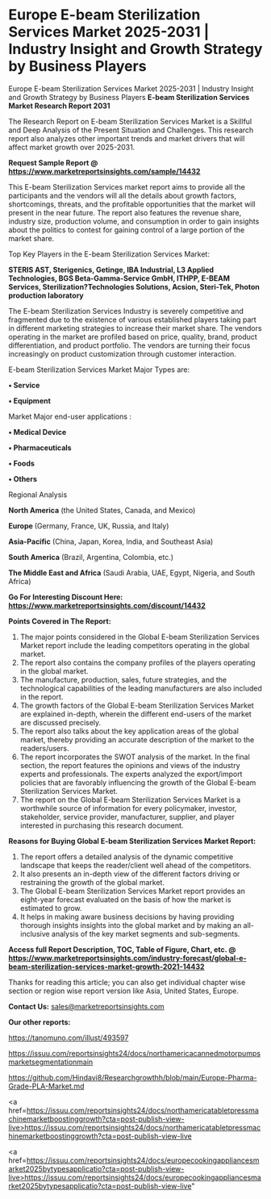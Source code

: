 # Europe E-beam Sterilization Services Market 2025-2031 | Industry Insight and Growth Strategy by Business Players
Europe E-beam Sterilization Services Market 2025-2031 | Industry Insight and Growth Strategy by Business Players
<strong>E-beam Sterilization Services Market Research Report 2031</strong>

The Research Report on E-beam Sterilization Services Market is a Skillful and Deep Analysis of the Present Situation and Challenges. This research report also analyzes other important trends and market drivers that will affect market growth over 2025-2031.

<strong>Request Sample Report @ <a href=https://www.marketreportsinsights.com/sample/14432>https://www.marketreportsinsights.com/sample/14432</a></strong>

This E-beam Sterilization Services market report aims to provide all the participants and the vendors will all the details about growth factors, shortcomings, threats, and the profitable opportunities that the market will present in the near future. The report also features the revenue share, industry size, production volume, and consumption in order to gain insights about the politics to contest for gaining control of a large portion of the market share.

Top Key Players in the E-beam Sterilization Services Market:

<strong>STERIS AST, Sterigenics, Getinge, IBA Industrial, L3 Applied Technologies, BGS Beta-Gamma-Service GmbH, ITHPP, E-BEAM Services, Sterilization?Technologies Solutions, Acsion, Steri-Tek, Photon production laboratory</strong>

The E-beam Sterilization Services Industry is severely competitive and fragmented due to the existence of various established players taking part in different marketing strategies to increase their market share. The vendors operating in the market are profiled based on price, quality, brand, product differentiation, and product portfolio. The vendors are turning their focus increasingly on product customization through customer interaction.

E-beam Sterilization Services Market Major Types are:

<strong>• Service

• Equipment</strong>

Market Major end-user applications :

<strong>• Medical Device

• Pharmaceuticals

• Foods

• Others</strong>

Regional Analysis

</u><strong><b>North America</b></strong> (the United States, Canada, and Mexico)

<strong><b>Europe </b></strong>(Germany, France, UK, Russia, and Italy)

<strong><b>Asia-Pacific</b></strong> (China, Japan, Korea, India, and Southeast Asia)

<strong><b>South America</b></strong> (Brazil, Argentina, Colombia, etc.)

<strong><b>The Middle East and Africa</b></strong> (Saudi Arabia, UAE, Egypt, Nigeria, and South Africa)

<strong>Go For Interesting Discount Here: <a href=https://www.marketreportsinsights.com/discount/14432>https://www.marketreportsinsights.com/discount/14432</a></strong>

<strong>Points Covered in The Report:</strong>
<ol>
  <li>The major points considered in the Global E-beam Sterilization Services Market report include the leading competitors operating in the global market.</li>
  <li>The report also contains the company profiles of the players operating in the global market.</li>
  <li>The manufacture, production, sales, future strategies, and the technological capabilities of the leading manufacturers are also included in the report.</li>
  <li>The growth factors of the Global E-beam Sterilization Services Market are explained in-depth, wherein the different end-users of the market are discussed precisely.</li>
  <li>The report also talks about the key application areas of the global market, thereby providing an accurate description of the market to the readers/users.</li>
  <li>The report incorporates the SWOT analysis of the market. In the final section, the report features the opinions and views of the industry experts and professionals. The experts analyzed the export/import policies that are favorably influencing the growth of the Global E-beam Sterilization Services Market.</li>
  <li>The report on the Global E-beam Sterilization Services Market is a worthwhile source of information for every policymaker, investor, stakeholder, service provider, manufacturer, supplier, and player interested in purchasing this research document.</li>
</ol>
<strong>Reasons for Buying Global E-beam Sterilization Services Market Report:</strong>

<ol>
  <li>The report offers a detailed analysis of the dynamic competitive landscape that keeps the reader/client well ahead of the competitors.</li>
  <li>It also presents an in-depth view of the different factors driving or restraining the growth of the global market.</li>
  <li>The Global E-beam Sterilization Services Market report provides an eight-year forecast evaluated on the basis of how the market is estimated to grow.</li>
  <li>It helps in making aware business decisions by having providing thorough insights insights into the global market and by making an all-inclusive analysis of the key market segments and sub-segments.</li>
</ol>
<strong>Access full Report Description, TOC, Table of Figure, Chart, etc. @ <a href=https://www.marketreportsinsights.com/industry-forecast/global-e-beam-sterilization-services-market-growth-2021-14432>https://www.marketreportsinsights.com/industry-forecast/global-e-beam-sterilization-services-market-growth-2021-14432</a></strong>


Thanks for reading this article; you can also get individual chapter wise section or region wise report version like Asia, United States, Europe.

<strong>Contact Us:</strong>
sales@marketreportsinsights.com

<strong>Our other reports:</strong>

<a href=https://tanomuno.com/illust/493597>https://tanomuno.com/illust/493597</a>

<a href=https://issuu.com/reportsinsights24/docs/northamericacannedmotorpumpsmarketsegmentationmain>https://issuu.com/reportsinsights24/docs/northamericacannedmotorpumpsmarketsegmentationmain</a>

<a href=https://github.com/Hindavi8/Researchgrowthh/blob/main/Europe-Pharma-Grade-PLA-Market.md>https://github.com/Hindavi8/Researchgrowthh/blob/main/Europe-Pharma-Grade-PLA-Market.md</a>

<a href=https://issuu.com/reportsinsights24/docs/northamericatabletpressmachinemarketboostinggrowth?cta=post-publish-view-live>https://issuu.com/reportsinsights24/docs/northamericatabletpressmachinemarketboostinggrowth?cta=post-publish-view-live</a>

<a href=https://issuu.com/reportsinsights24/docs/europecookingappliancesmarket2025bytypesapplicatio?cta=post-publish-view-live>https://issuu.com/reportsinsights24/docs/europecookingappliancesmarket2025bytypesapplicatio?cta=post-publish-view-live</a>"
